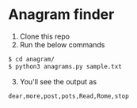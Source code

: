 # Anagram finder

1) Clone this repo
2) Run the below commands
```sh 
$ cd anagram/
$ python3 anagrams.py sample.txt
```
3) You'll see the output as
```txt
dear,more,post,pots,Read,Rome,stop
```